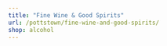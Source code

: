 ```yaml
---
title: "Fine Wine & Good Spirits"
url: /pottstown/fine-wine-and-good-spirits/
shop: alcohol
---
```


